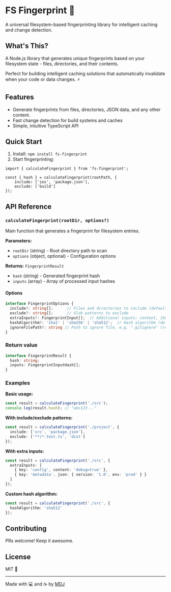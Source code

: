 # FS Fingerprint 🫆

A universal filesystem-based fingerprinting library for intelligent caching and change detection.

## What's This?

A Node.js library that generates unique fingerprints based on your filesystem state - files, directories, and their contents.

Perfect for building intelligent caching solutions that automatically invalidate when your code or data changes. ⚡

## Features

- Generate fingerprints from files, directories, JSON data, and any other content.
- Fast change detection for build systems and caches
- Simple, intuitive TypeScript API

## Quick Start

1. Install: `npm install fs-fingerprint`
2. Start fingerprinting:

```
import { calculateFingerprint } from 'fs-fingerprint';

const { hash } = calculateFingerprint(rootPath, {
    include: ['ios', 'package.json'],
    exclude: ['build']
});
```

## API Reference

### `calculateFingerprint(rootDir, options?)`

Main function that generates a fingerprint for filesystem entries.

**Parameters:**
- `rootDir` (string) - Root directory path to scan
- `options` (object, optional) - Configuration options

**Returns:** `FingerprintResult`
- `hash` (string) - Generated fingerprint hash
- `inputs` (array) - Array of processed input hashes

#### Options

```typescript
interface FingerprintOptions {
  include?: string[];      // Files and directories to include (default: all) - NOTE: this are NOT a glob patterns
  exclude?: string[];      // Glob patterns to exclude
  extraInputs?: FingerprintInput[];  // Additional inputs: content, JSON
  hashAlgorithm?: 'sha1' | 'sha256' | 'sha512';  // Hash algorithm (default: sha1)
  ignoreFilePath?: string // Path to ignore file, e.g. ".gitignore" (relative to "rootDir")
}
```

### Return value

```typescript
interface FingerprintResult {
  hash: string;
  inputs: FingerprintInputHash[];
}
```

### Examples

**Basic usage:**
```typescript
const result = calculateFingerprint('./src');
console.log(result.hash); // "abc123..."
```

**With include/exclude patterns:**
```typescript
const result = calculateFingerprint('./project', {
  include: ['src', 'package.json'],
  exclude: ['**/*.test.ts', 'dist']
});
```

**With extra inputs:**
```typescript
const result = calculateFingerprint('./src', {
  extraInputs: [
    { key: 'config', content: 'debug=true' },
    { key: 'metadata', json: { version: '1.0', env: 'prod' } }
  ]
});
```

**Custom hash algorithm:**
```typescript
const result = calculateFingerprint('./src', {
  hashAlgorithm: 'sha512'
});
```

## Contributing

PRs welcome! Keep it awesome.

## License

MIT 💝

---

Made with 💻 and ☕️ by [MDJ](https://x.com/mdj_dev/)
